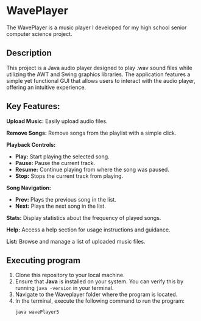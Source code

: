 # WavePlayer

The WavePlayer is a music player I developed for my high school senior computer science project.

## Description

This project is a Java audio player designed to play .wav sound files while utilizing the AWT and Swing graphics libraries. The application features a simple yet functional GUI that allows users to interact with the audio player, offering an intuitive experience. 

## Key Features:
**Upload Music:** Easily upload audio files. 

**Remove Songs:** Remove songs from the playlist with a simple click. 

**Playback Controls:** 
- **Play:** Start playing the selected song.
- **Pause:** Pause the current track.
- **Resume:** Continue playing from where the song was paused.
- **Stop:** Stops the current track from playing.

**Song Navigation:**
- **Prev:** Plays the previous song in the list.
- **Next:** Plays the next song in the list.

**Stats:** Display statistics about the frequency of played songs.

**Help:** Access a help section for usage instructions and guidance.

**List:** Browse and manage a list of uploaded music files.

## Executing program
1. Clone this repository to your local machine.
2. Ensure that **Java** is installed on your system. You can verify this by running ``` java -version ``` in your terminal.
3. Navigate to the Waveplayer folder where the program is located.
4. In the terminal, execute the following command to run the program: 
   ```
   java wavePlayer5
   ```


